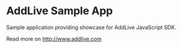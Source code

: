 AddLive Sample App
==================

Sample application providing showcase for AddLive JavaScript SDK.

Read more on http://www.addlive.com